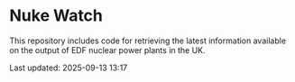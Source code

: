 # Nuke Watch

This repository includes code for retrieving the latest information available on the output of EDF nuclear power plants in the UK.

Last updated: 2025-09-13 13:17
